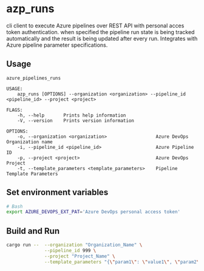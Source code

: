 # azp_runs
cli client to execute Azure pipelines over REST API with personal acces token authentication. when specified the pipeline run state is being tracked automatically and the result is being updated after every run. Integrates with Azure pipeline parameter specifications.

## Usage
```text
azure_pipelines_runs 

USAGE:
    azp_runs [OPTIONS] --organization <organization> --pipeline_id <pipeline_id> --project <project>

FLAGS:
    -h, --help       Prints help information
    -V, --version    Prints version information

OPTIONS:
    -o, --organization <organization>                  Azure DevOps Organization name
    -i, --pipeline_id <pipeline_id>                    Azure Pipeline ID
    -p, --project <project>                            Azure DevOps Project
    -t, --template_parameters <template_parameters>    Pipeline Template Parameters
```

## Set environment variables
```bash
# Bash
export AZURE_DEVOPS_EXT_PAT='Azure DevOps personal access token'
```

## Build and Run
```bash
cargo run --  --organization "Organization_Name" \
              --pipeline_id 999 \
              --project "Project_Name" \
              --template_parameters "{\"param1\": \"value1\", \"param2\": \"value2\"}"
```